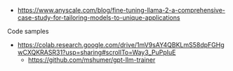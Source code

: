 
- https://www.anyscale.com/blog/fine-tuning-llama-2-a-comprehensive-case-study-for-tailoring-models-to-unique-applications

Code samples
- https://colab.research.google.com/drive/1mV9sAY4QBKLmS58dpFGHgwCXQKRASR31?usp=sharing#scrollTo=Way3_PuPpIuE
	- https://github.com/mshumer/gpt-llm-trainer